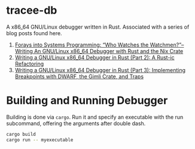 # tracee-db

A x86_64 GNU/Linux debugger written in Rust. Associated with a series of blog posts found here.

1. [Forays into Systems Programming: “Who Watches the Watchmen?”–Writing An GNU/Linux x86_64 Debugger with Rust and the Nix Crate](https://find.thedoorman.xyz/?p=305)
2. [Writing a GNU/Linux x86_64 Debugger in Rust (Part 2): A Rust-ic Refactoring](https://find.thedoorman.xyz/?p=312)
3. [Writing a GNU/Linux x86_64 Debugger in Rust (Part 3): Implementing Breakpoints with DWARF, the Gimli Crate, and Traps](https://find.thedoorman.xyz/?p=314)

# Building and Running Debugger

Building is done via `cargo`. Run it and specify an executable with the run subcommand, offering the arguments after double dash.

```sh
cargo build
cargo run -- myexecutable
```

